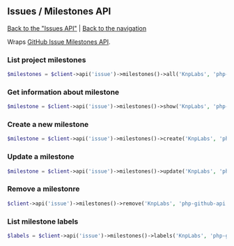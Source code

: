 ## Issues / Milestones API

[Back to the "Issues API"](../issues.md) | [Back to the navigation](../README.md)

Wraps [GitHub Issue Milestones API](http://developer.github.com/v3/issues/milestones/).

### List project milestones

```php
$milestones = $client->api('issue')->milestones()->all('KnpLabs', 'php-github-api');
```

### Get information about milestone

```php
$milestone = $client->api('issue')->milestones()->show('KnpLabs', 'php-github-api', 123);
```

### Create a new milestone

```php
$milestone = $client->api('issue')->milestones()->create('KnpLabs', 'php-github-api', array('title' => '3.0'));
```

### Update a milestone

```php
$milestone = $client->api('issue')->milestones()->update('KnpLabs', 'php-github-api', 123, array('title' => '3.0'));
```

### Remove a milestonre

```php
$client->api('issue')->milestones()->remove('KnpLabs', 'php-github-api', 123);
```

### List milestone labels

```php
$labels = $client->api('issue')->milestones()->labels('KnpLabs', 'php-github-api', 123);
```